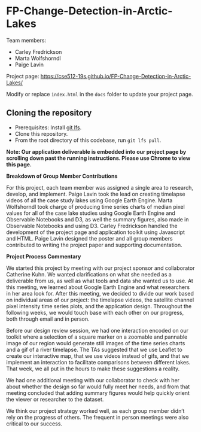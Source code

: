 
# FP-Change-Detection-in-Arctic-Lakes
Team members:  
* Carley Fredrickson  
* Marta Wolfshorndl  
* Paige Lavin

Project page: https://cse512-19s.github.io/FP-Change-Detection-in-Arctic-Lakes/  

Modify or replace `index.html` in the `docs` folder to update your project page.

## Cloning the repository

- Prerequisites: Install [git lfs](https://git-lfs.github.com/).
- Clone this repository.
- From the root directory of this codebase, run `git lfs pull`.

**Note: Our application deliverable is embedded into our project page by scrolling down past the running instructions. Please use Chrome to view this page.**

__Breakdown of Group Member Contributions__

For this project, each team member was assigned a single area to research, develop, and implement. Paige Lavin took the lead on creating timelapse videos of all the case study lakes using Google Earth Engine. Marta Wolfshorndl took charge of producing time series charts of median pixel values for all of the case lake studies using Google Earth Engine and Observable Notebooks and D3, as well the summary figures, also made in Observable Notebooks and using D3. Carley Fredrickson handled the development of the project page and application toolkit using Javascript and HTML. Paige Lavin designed the poster and all group members contributed to writing the project paper and supporting documentation.

__Project Process Commentary__

We started this project by meeting with our project sponsor and collaborator Catherine Kuhn. We wanted clarifications on what she needed as a deliverable from us, as well as what tools and data she wanted us to use. At this meeting, we learned about Google Earth Engine and what researchers in her area look for. After this meeting, we decided to divide our work based on individual areas of our project: the timelapse videos, the satellite channel pixel intensity time series plots, and the application design. Throughout the following weeks, we would touch base with each other on our progress, both through email and in person.

Before our design review session, we had one interaction encoded on our toolkit where a selection of a square marker on a zoomable and pannable image of our region would generate still images of the time series charts and a gif of a river timelapse. The TAs suggested that we use Leaflet to create our interactive map, that we use videos instead of gifs, and that we implement an interaction to facilitate comparisons between different lakes. That week, we all put in the hours to make these suggestions a reality. 

We had one additional meeting with our collaborator to check with her about whether the design so far would fully meet her needs, and from that meeting concluded that adding summary figures would help quickly orient the viewer or researcher to the dataset. 

We think our project strategy worked well, as each group member didn’t rely on the progress of others. The frequent in person meetings were also critical to our success. 
